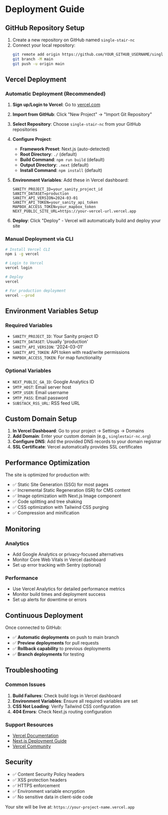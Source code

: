 # Deployment Guide

## GitHub Repository Setup

1. Create a new repository on GitHub named `single-stair-nc`
2. Connect your local repository:
   ```bash
   git remote add origin https://github.com/YOUR_GITHUB_USERNAME/single-stair-nc.git
   git branch -M main
   git push -u origin main
   ```

## Vercel Deployment

### Automatic Deployment (Recommended)

1. **Sign up/Login to Vercel**: Go to [vercel.com](https://vercel.com)
2. **Import from GitHub**: Click "New Project" → "Import Git Repository"
3. **Select Repository**: Choose `single-stair-nc` from your GitHub repositories
4. **Configure Project**:
   - **Framework Preset**: Next.js (auto-detected)
   - **Root Directory**: `./` (default)
   - **Build Command**: `npm run build` (default)
   - **Output Directory**: `.next` (default)
   - **Install Command**: `npm install` (default)

5. **Environment Variables**: Add these in Vercel dashboard:
   ```
   SANITY_PROJECT_ID=your_sanity_project_id
   SANITY_DATASET=production
   SANITY_API_VERSION=2024-03-01
   SANITY_API_TOKEN=your_sanity_api_token
   MAPBOX_ACCESS_TOKEN=your_mapbox_token
   NEXT_PUBLIC_SITE_URL=https://your-vercel-url.vercel.app
   ```

6. **Deploy**: Click "Deploy" - Vercel will automatically build and deploy your site

### Manual Deployment via CLI

```bash
# Install Vercel CLI
npm i -g vercel

# Login to Vercel
vercel login

# Deploy
vercel

# For production deployment
vercel --prod
```

## Environment Variables Setup

### Required Variables

- `SANITY_PROJECT_ID`: Your Sanity project ID
- `SANITY_DATASET`: Usually 'production'
- `SANITY_API_VERSION`: '2024-03-01'
- `SANITY_API_TOKEN`: API token with read/write permissions
- `MAPBOX_ACCESS_TOKEN`: For map functionality

### Optional Variables

- `NEXT_PUBLIC_GA_ID`: Google Analytics ID
- `SMTP_HOST`: Email server host
- `SMTP_USER`: Email username
- `SMTP_PASS`: Email password
- `SUBSTACK_RSS_URL`: RSS feed URL

## Custom Domain Setup

1. **In Vercel Dashboard**: Go to your project → Settings → Domains
2. **Add Domain**: Enter your custom domain (e.g., `singlestair-nc.org`)
3. **Configure DNS**: Add the provided DNS records to your domain registrar
4. **SSL Certificate**: Vercel automatically provides SSL certificates

## Performance Optimization

The site is optimized for production with:
- ✅ Static Site Generation (SSG) for most pages
- ✅ Incremental Static Regeneration (ISR) for CMS content
- ✅ Image optimization with Next.js Image component
- ✅ Code splitting and tree shaking
- ✅ CSS optimization with Tailwind CSS purging
- ✅ Compression and minification

## Monitoring

### Analytics
- Add Google Analytics or privacy-focused alternatives
- Monitor Core Web Vitals in Vercel dashboard
- Set up error tracking with Sentry (optional)

### Performance
- Use Vercel Analytics for detailed performance metrics
- Monitor build times and deployment success
- Set up alerts for downtime or errors

## Continuous Deployment

Once connected to GitHub:
- ✅ **Automatic deployments** on push to main branch
- ✅ **Preview deployments** for pull requests
- ✅ **Rollback capability** to previous deployments
- ✅ **Branch deployments** for testing

## Troubleshooting

### Common Issues

1. **Build Failures**: Check build logs in Vercel dashboard
2. **Environment Variables**: Ensure all required variables are set
3. **CSS Not Loading**: Verify Tailwind CSS configuration
4. **404 Errors**: Check Next.js routing configuration

### Support Resources

- [Vercel Documentation](https://vercel.com/docs)
- [Next.js Deployment Guide](https://nextjs.org/docs/deployment)
- [Vercel Community](https://github.com/vercel/vercel/discussions)

## Security

- ✅ Content Security Policy headers
- ✅ XSS protection headers
- ✅ HTTPS enforcement
- ✅ Environment variable encryption
- ✅ No sensitive data in client-side code

Your site will be live at: `https://your-project-name.vercel.app`









